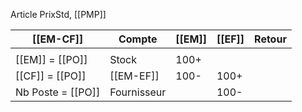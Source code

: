 Article PrixStd, [[PMP]]

| [[EM-CF]]         | Compte      | [[EM]] | [[EF]] | Retour |
| ----------------- | ----------- | ------ | ------ | ------ |
|                   |             |        |        |        |
| [[EM]] = [[PO]]   | Stock       | 100+   |        |        |
| [[CF]] = [[PO]]   | [[EM-EF]]   | 100-   | 100+   |        |
| Nb Poste = [[PO]] | Fournisseur |        | 100-   |        |
